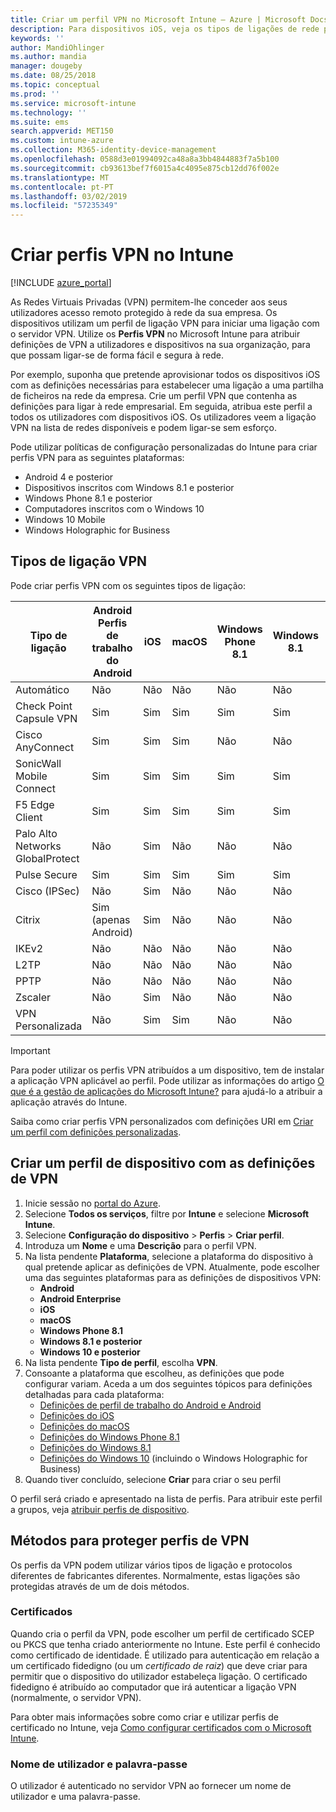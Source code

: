 ```yaml
---
title: Criar um perfil VPN no Microsoft Intune – Azure | Microsoft Docs
description: Para dispositivos iOS, veja os tipos de ligações de rede privada virtual (VPN), crie um perfil de dispositivo VPN no portal do Azure e veja as suas opções para proteger o perfil VPN com certificados ou o nome de utilizador e palavra-passe no Microsoft Intune.
keywords: ''
author: MandiOhlinger
ms.author: mandia
manager: dougeby
ms.date: 08/25/2018
ms.topic: conceptual
ms.prod: ''
ms.service: microsoft-intune
ms.technology: ''
ms.suite: ems
search.appverid: MET150
ms.custom: intune-azure
ms.collection: M365-identity-device-management
ms.openlocfilehash: 0588d3e01994092ca48a8a3bb4844883f7a5b100
ms.sourcegitcommit: cb93613bef7f6015a4c4095e875cb12dd76f002e
ms.translationtype: MT
ms.contentlocale: pt-PT
ms.lasthandoff: 03/02/2019
ms.locfileid: "57235349"
---
```

# <a name="create-vpn-profiles-in-intune"></a>Criar perfis VPN no Intune

[!INCLUDE [azure_portal](./includes/azure_portal.md)]

As Redes Virtuais Privadas (VPN) permitem-lhe conceder aos seus utilizadores acesso remoto protegido à rede da sua empresa. Os dispositivos utilizam um perfil de ligação VPN para iniciar uma ligação com o servidor VPN. Utilize os **Perfis VPN** no Microsoft Intune para atribuir definições de VPN a utilizadores e dispositivos na sua organização, para que possam ligar-se de forma fácil e segura à rede.

Por exemplo, suponha que pretende aprovisionar todos os dispositivos iOS com as definições necessárias para estabelecer uma ligação a uma partilha de ficheiros na rede da empresa. Crie um perfil VPN que contenha as definições para ligar à rede empresarial. Em seguida, atribua este perfil a todos os utilizadores com dispositivos iOS. Os utilizadores veem a ligação VPN na lista de redes disponíveis e podem ligar-se sem esforço.

Pode utilizar políticas de configuração personalizadas do Intune para criar perfis VPN para as seguintes plataformas:

* Android 4 e posterior
* Dispositivos inscritos com Windows 8.1 e posterior
* Windows Phone 8.1 e posterior
* Computadores inscritos com o Windows 10
* Windows 10 Mobile
* Windows Holographic for Business

## <a name="vpn-connection-types"></a>Tipos de ligação VPN

Pode criar perfis VPN com os seguintes tipos de ligação:

|Tipo de ligação|Android<br>Perfis de trabalho do Android|iOS|macOS|Windows Phone 8.1|Windows 8.1|Windows 10|
|-|-|-|-|-|-|-|
|Automático|Não|Não|Não|Não|Não|Sim|
|Check Point Capsule VPN|Sim|Sim|Sim|Sim|Sim|Sim|
|Cisco AnyConnect|Sim|Sim|Sim|Não|Não|Não|
|SonicWall Mobile Connect|Sim|Sim|Sim|Sim|Sim|Sim|
|F5 Edge Client|Sim|Sim|Sim|Sim|Sim|Sim|
|Palo Alto Networks GlobalProtect|Não|Sim|Não|Não|Não|Sim|
|Pulse Secure|Sim|Sim|Sim|Sim|Sim|Sim|
|Cisco (IPSec)|Não|Sim|Não|Não|Não|Não|
|Citrix|Sim (apenas Android)|Sim|Não|Não|Não|Sim|
|IKEv2|Não|Não|Não|Não|Não|Sim|
|L2TP|Não|Não|Não|Não|Não|Sim|
|PPTP|Não|Não|Não|Não|Não|Sim|
|Zscaler|Não|Sim|Não|Não|Não|Não|
|VPN Personalizada|Não|Sim|Sim|Não|Não|Não|

> [!IMPORTANT]
> Para poder utilizar os perfis VPN atribuídos a um dispositivo, tem de instalar a aplicação VPN aplicável ao perfil. Pode utilizar as informações do artigo [O que é a gestão de aplicações do Microsoft Intune?](app-management.md) para ajudá-lo a atribuir a aplicação através do Intune.  

Saiba como criar perfis VPN personalizados com definições URI em [Criar um perfil com definições personalizadas](custom-settings-configure.md).

## <a name="create-a-device-profile-containing-vpn-settings"></a>Criar um perfil de dispositivo com as definições de VPN

1. Inicie sessão no [portal do Azure](https://portal.azure.com).
2. Selecione **Todos os serviços**, filtre por **Intune** e selecione **Microsoft Intune**.
3. Selecione **Configuração do dispositivo** > **Perfis** > **Criar perfil**.
4. Introduza um **Nome** e uma **Descrição** para o perfil VPN.
5. Na lista pendente **Plataforma**, selecione a plataforma do dispositivo à qual pretende aplicar as definições de VPN. Atualmente, pode escolher uma das seguintes plataformas para as definições de dispositivos VPN:
   - **Android**
   - **Android Enterprise**
   - **iOS**
   - **macOS**
   - **Windows Phone 8.1**
   - **Windows 8.1 e posterior**
   - **Windows 10 e posterior**
6. Na lista pendente **Tipo de perfil**, escolha **VPN**.
7. Consoante a plataforma que escolheu, as definições que pode configurar variam. Aceda a um dos seguintes tópicos para definições detalhadas para cada plataforma:
   - [Definições de perfil de trabalho do Android e Android](vpn-settings-android.md)
   - [Definições do iOS](vpn-settings-ios.md)
   - [Definições do macOS](vpn-settings-macos.md)
   - [Definições do Windows Phone 8.1](vpn-settings-windows-phone-8-1.md)
   - [Definições do Windows 8.1](vpn-settings-windows-8-1.md)
   - [Definições do Windows 10](vpn-settings-windows-10.md) (incluindo o Windows Holographic for Business)
8. Quando tiver concluído, selecione **Criar** para criar o seu perfil

O perfil será criado e apresentado na lista de perfis. Para atribuir este perfil a grupos, veja [atribuir perfis de dispositivo](device-profile-assign.md).

## <a name="methods-of-securing-vpn-profiles"></a>Métodos para proteger perfis de VPN

Os perfis da VPN podem utilizar vários tipos de ligação e protocolos diferentes de fabricantes diferentes. Normalmente, estas ligações são protegidas através de um de dois métodos.

### <a name="certificates"></a>Certificados

Quando cria o perfil da VPN, pode escolher um perfil de certificado SCEP ou PKCS que tenha criado anteriormente no Intune. Este perfil é conhecido como certificado de identidade. É utilizado para autenticação em relação a um certificado fidedigno (ou um *certificado de raiz*) que deve criar para permitir que o dispositivo do utilizador estabeleça ligação. O certificado fidedigno é atribuído ao computador que irá autenticar a ligação VPN (normalmente, o servidor VPN).

Para obter mais informações sobre como criar e utilizar perfis de certificado no Intune, veja [Como configurar certificados com o Microsoft Intune](certificates-configure.md).

### <a name="user-name-and-password"></a>Nome de utilizador e palavra-passe

O utilizador é autenticado no servidor VPN ao fornecer um nome de utilizador e uma palavra-passe.

